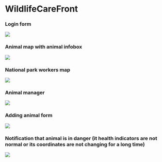 # WildlifeCareFront

### Login form
![](https://user-images.githubusercontent.com/69506862/145847362-c926ea49-f309-4862-93ff-a234e14f23ca.png)

### Animal map with animal infobox
![](https://user-images.githubusercontent.com/69506862/145845979-9ca167af-aee9-4795-8ff8-198f2ca23331.png)

### National park workers map
![](https://user-images.githubusercontent.com/69506862/145845953-bd11be25-2bb6-4413-86be-182a1ab5ae49.png)

### Animal manager
![](https://user-images.githubusercontent.com/69506862/145845934-8eb2554b-902d-43b0-a34a-8337bfa35efc.png)

### Adding animal form
![](https://user-images.githubusercontent.com/69506862/145845921-bb15546d-03e1-454e-82c2-c66621dcf2b1.png)

### Notification that animal is in danger (it health indicators are not normal or its coordinates are not changing for a long time)
![](https://user-images.githubusercontent.com/69506862/145847373-771aa8bd-ff02-4b33-8378-bf821b1ec0f0.png)




